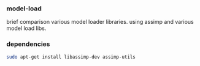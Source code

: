 ### model-load

brief comparison various model loader libraries.
using assimp and various model load libs.

### dependencies

```bash
sudo apt-get install libassimp-dev assimp-utils
```
